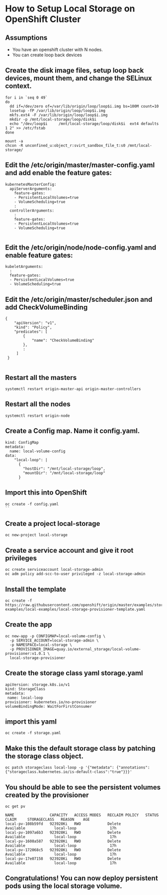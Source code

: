 # How to Setup Local Storage on OpenShift Cluster
## Assumptions
- You have an openshift cluster with N nodes.
- You can create loop back devices

## Create the disk image files, setup loop back devices, mount them, and change the SELinux context.

```
for i in `seq 0 49`
do
  dd if=/dev/zero of=/var/lib/origin/loop/loop$i.img bs=100M count=10
  losetup -fP /var/lib/origin/loop/loop$i.img
  mkfs.ext4 -F /var/lib/origin/loop/loop$i.img 
  mkdir -p /mnt/local-storage/loop/disk$i
  echo "/dev/loop$i     /mnt/local-storage/loop/disk$i  ext4 defaults 1 2" >> /etc/fstab
done

mount -a
chcon -R unconfined_u:object_r:svirt_sandbox_file_t:s0 /mnt/local-storage/
```

## Edit the /etc/origin/master/master-config.yaml and add enable the feature gates:

```
kubernetesMasterConfig:
  apiServerArguments:
    feature-gates:
    - PersistentLocalVolumes=true
    - VolumeScheduling=true
    :
  controllerArguments:
    :
    feature-gates:
    - PersistentLocalVolumes=true
    - VolumeScheduling=true
    
```

## Edit the /etc/origin/node/node-config.yaml and enable feature gates:

```
kubeletArguments: 
  :
  feature-gates:
  - PersistentLocalVolumes=true
  - VolumeScheduling=true
```

## Edit the /etc/origin/master/scheduler.json and add CheckVolumeBinding

```
{
    "apiVersion": "v1", 
    "kind": "Policy", 
    "predicates": [
        {
            "name": "CheckVolumeBinding"
        },
        :
     ]
 }
    

```

## Restart all the masters
```
systemctl restart origin-master-api origin-master-controllers
```

## Restart all the nodes

```
systemctl restart origin-node
```

## Create a Config map. Name it config.yaml.

```
kind: ConfigMap
metadata:
  name: local-volume-config
data:
    "local-loop": | 
      {
        "hostDir": "/mnt/local-storage/loop", 
        "mountDir": "/mnt/local-storage/loop" 
      }
```
## Import this into OpenShift
```
oc create -f config.yaml
``

```
## Create a project local-storage

```
oc new-project local-storage
```

## Create a service account and give it root privileges

```
oc create serviceaccount local-storage-admin
oc adm policy add-scc-to-user privileged -z local-storage-admin
```

## Install the template

```
oc create -f https://raw.githubusercontent.com/openshift/origin/master/examples/storage-examples/local-examples/local-storage-provisioner-template.yaml
```
## Create the app

```
oc new-app -p CONFIGMAP=local-volume-config \
  -p SERVICE_ACCOUNT=local-storage-admin \
  -p NAMESPACE=local-storage \
  -p PROVISIONER_IMAGE=quay.io/external_storage/local-volume-provisioner:v1.0.1 \
  local-storage-provisioner
```

## Create the storage class yaml storage.yaml
```
apiVersion: storage.k8s.io/v1
kind: StorageClass
metadata:
 name: local-loop
provisioner: kubernetes.io/no-provisioner
volumeBindingMode: WaitForFirstConsumer
```

## import this yaml 
```
oc create -f storage.yaml
```
## Make this the default storage class by patching the storage class object.

```
oc patch storageclass local-loop -p '{"metadata": {"annotations":{"storageclass.kubernetes.io/is-default-class":"true"}}}'
```

## You should be able to see the persistent volumes created by the provisioner

```
oc get pv

NAME                CAPACITY   ACCESS MODES   RECLAIM POLICY   STATUS      CLAIM     STORAGECLASS   REASON    AGE
local-pv-108b59fd   923928Ki   RWO            Delete           Available             local-loop               17h
local-pv-1097a6b3   923928Ki   RWO            Delete           Available             local-loop               17h
local-pv-1608a587   923928Ki   RWO            Delete           Available             local-loop               17h
local-pv-172068c5   923928Ki   RWO            Delete           Available             local-loop               17h
local-pv-17e07158   923928Ki   RWO            Delete           Available             local-loop               17h

```

## Congratulations! You can now deploy persistent pods using the local storage volume.
